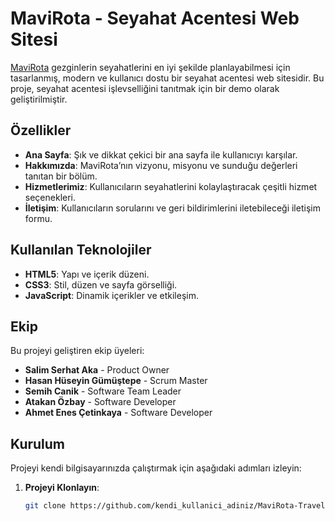 # MaviRota - Seyahat Acentesi Web Sitesi

[MaviRota](https://salimdev3469.github.io/MaviRota-Travel-Agent/) gezginlerin seyahatlerini en iyi şekilde planlayabilmesi için tasarlanmış, modern ve kullanıcı dostu bir seyahat acentesi web sitesidir. Bu proje, seyahat acentesi işlevselliğini tanıtmak için bir demo olarak geliştirilmiştir.

## Özellikler

- **Ana Sayfa**: Şık ve dikkat çekici bir ana sayfa ile kullanıcıyı karşılar.
- **Hakkımızda**: MaviRota’nın vizyonu, misyonu ve sunduğu değerleri tanıtan bir bölüm.
- **Hizmetlerimiz**: Kullanıcıların seyahatlerini kolaylaştıracak çeşitli hizmet seçenekleri.
- **İletişim**: Kullanıcıların sorularını ve geri bildirimlerini iletebileceği iletişim formu.

## Kullanılan Teknolojiler

- **HTML5**: Yapı ve içerik düzeni.
- **CSS3**: Stil, düzen ve sayfa görselliği.
- **JavaScript**: Dinamik içerikler ve etkileşim.

## Ekip

Bu projeyi geliştiren ekip üyeleri:

- **Salim Serhat Aka** - Product Owner
- **Hasan Hüseyin Gümüştepe** - Scrum Master
- **Semih Canik** - Software Team Leader
- **Atakan Özbay** - Software Developer
- **Ahmet Enes Çetinkaya** - Software Developer

## Kurulum

Projeyi kendi bilgisayarınızda çalıştırmak için aşağıdaki adımları izleyin:

1. **Projeyi Klonlayın**:
   ```bash
   git clone https://github.com/kendi_kullanici_adiniz/MaviRota-Travel-Agent.git

